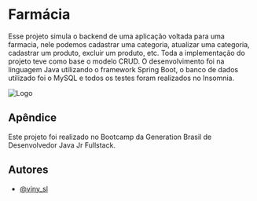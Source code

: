 
# Farmácia

Esse projeto simula o backend de uma aplicação voltada para uma farmacia, nele podemos cadastrar uma categoria, atualizar uma categoria, cadastrar um produto, excluir um produto, etc. Toda a implementação do projeto teve como base o modelo CRUD. O desenvolvimento foi na linguagem Java utilizando o framework Spring Boot, o banco de dados utilizado foi o MySQL e todos os testes foram realizados no Insomnia.


![Logo](https://du0ulnyus7r80.cloudfront.net/wp-content/uploads/2020/02/spring-boot-logo-png-4-transparent.png)


## Apêndice

Este projeto foi realizado no Bootcamp da Generation Brasil de Desenvolvedor Java Jr Fullstack.


## Autores

- [@viny_sl](https://github.com/vinysl)

